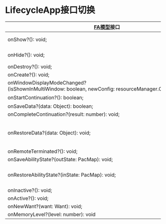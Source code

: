 # LifecycleApp接口切换

<!--Kit: Ability Kit-->
<!--Subsystem: Ability-->
<!--Owner: @wkljy-->
<!--Designer: @li-weifeng2024-->
<!--Tester: @lixueqing513-->
<!--Adviser: @huipeizi-->

| [FA模型](ability-terminology.md#fa模型)接口 | [Stage模型](ability-terminology.md#stage模型)接口对应d.ts文件 | Stage模型对应接口 |
| -------- | -------- | -------- |
| onShow?():&nbsp;void; | \@ohos.window.d.ts | [on(eventType:&nbsp;'windowStageEvent',&nbsp;callback:&nbsp;Callback&lt;WindowStageEventType&gt;):&nbsp;void;](../reference/apis-arkui/js-apis-window.md#onwindowstageevent9)<br/>监听SHOWN切到前台状态 |
| onHide?():&nbsp;void; | \@ohos.window.d.ts | [on(eventType:&nbsp;'windowStageEvent',&nbsp;callback:&nbsp;Callback&lt;WindowStageEventType&gt;):&nbsp;void;](../reference/apis-arkui/js-apis-window.md#onwindowstageevent9)<br/>监听HIDDEN切到后台状态 |
| onDestroy?():&nbsp;void; | \@ohos.app.ability.UIAbility.d.ts | [onDestroy():&nbsp;void;](../reference/apis-ability-kit/js-apis-app-ability-uiAbility.md#ondestroy) |
| onCreate?():&nbsp;void; | \@ohos.app.ability.UIAbility.d.ts | [onCreate(want:&nbsp;Want,&nbsp;launchParam:&nbsp;AbilityConstant.LaunchParam):&nbsp;void;](../reference/apis-ability-kit/js-apis-app-ability-uiAbility.md#oncreate) |
| onWindowDisplayModeChanged?(isShownInMultiWindow:&nbsp;boolean,&nbsp;newConfig:&nbsp;resourceManager.Configuration):&nbsp;void; | Stage模型无对应接口 | 暂时未提供对应接口 |
| onStartContinuation?():&nbsp;boolean; | Stage模型无对应接口 | Stage模型上，应用无需感知迁移是否成功（由应用发起迁移请求时感知），onStartContinuation废弃 |
| onSaveData?(data:&nbsp;Object):&nbsp;boolean; | \@ohos.app.ability.UIAbility.d.ts | [onContinue(wantParam: Record&lt;string, Object&gt;):&nbsp;AbilityConstant.OnContinueResult;](../reference/apis-ability-kit/js-apis-app-ability-uiAbility.md#oncontinue) |
| onCompleteContinuation?(result:&nbsp;number):&nbsp;void; | application\ContinueCallback.d.ts | [onContinueDone(result:&nbsp;number):&nbsp;void;](../reference/apis-ability-kit/js-apis-inner-application-continueCallback-sys.md#continuecallbackoncontinuedone) |
| onRestoreData?(data:&nbsp;Object):&nbsp;void; | \@ohos.app.ability.UIAbility.d.ts | [onCreate(want:&nbsp;Want,&nbsp;launchParam:&nbsp;AbilityConstant.LaunchParam):&nbsp;void;](../reference/apis-ability-kit/js-apis-app-ability-uiAbility.md#oncreate)<br/>[onNewWant(want:&nbsp;Want,&nbsp;launchParam:&nbsp;AbilityConstant.LaunchParam):&nbsp;void;](../reference/apis-ability-kit/js-apis-app-ability-uiAbility.md#onnewwant)<br/>多实例模式Ability迁移目标端在onCreate回调中完成数据恢复，单实例模式应用迁移目标端在onCreate回调中完成数据恢复，回调中通过判断launchParam.launchReason可获取迁移启动的场景，从而可以从Want中获取迁移前保存的数据 |
| onRemoteTerminated?():&nbsp;void; | application\ContinueCallback.d.ts | [onContinueDone(result:&nbsp;number):&nbsp;void;](../reference/apis-ability-kit/js-apis-inner-application-continueCallback-sys.md#continuecallbackoncontinuedone) |
| onSaveAbilityState?(outState:&nbsp;PacMap):&nbsp;void; | \@ohos.app.ability.UIAbility.d.ts | [onSaveState(reason:&nbsp;AbilityConstant.StateType,&nbsp;wantParam&nbsp;:&nbsp;Record&lt;string,&nbsp;Object&gt;):&nbsp;AbilityConstant.OnSaveResult;](../reference/apis-ability-kit/js-apis-app-ability-uiAbility.md#onsavestate) |
| onRestoreAbilityState?(inState:&nbsp;PacMap):&nbsp;void; | \@ohos.app.ability.UIAbility.d.ts | [onCreate(want:&nbsp;Want,&nbsp;launchParam:&nbsp;AbilityConstant.LaunchParam):&nbsp;void;](../reference/apis-ability-kit/js-apis-app-ability-uiAbility.md#oncreate)<br/>应用重启后会触发Ability的onCreate方法，通过判断launchParam.launchReason可获取自恢复的场景，从而可以从Want中获取重启前保存的数据 |
| onInactive?():&nbsp;void; | \@ohos.app.ability.UIAbility.d.ts | [onBackground():&nbsp;void;](../reference/apis-ability-kit/js-apis-app-ability-uiAbility.md#onbackground) |
| onActive?():&nbsp;void; | \@ohos.app.ability.UIAbility.d.ts | [onForeground():&nbsp;void;](../reference/apis-ability-kit/js-apis-app-ability-uiAbility.md#onforeground) |
| onNewWant?(want:&nbsp;Want):&nbsp;void; | \@ohos.app.ability.UIAbility.d.ts | [onNewWant(want:&nbsp;Want,&nbsp;launchParam:&nbsp;AbilityConstant.LaunchParam):&nbsp;void;](../reference/apis-ability-kit/js-apis-app-ability-uiAbility.md#onnewwant) |
| onMemoryLevel?(level:&nbsp;number):&nbsp;void | \@ohos.app.ability.UIAbility.d.ts | [onMemoryLevel(level:&nbsp;AbilityConstant.MemoryLevel):&nbsp;void;](../reference/apis-ability-kit/js-apis-app-ability-ability.md#abilityonmemorylevel) |
